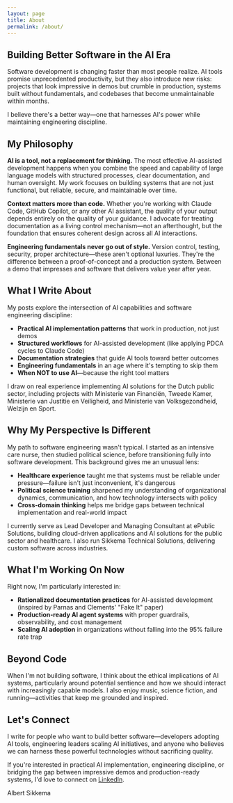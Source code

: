 ```yaml
---
layout: page
title: About
permalink: /about/
---
```


## Building Better Software in the AI Era

Software development is changing faster than most people realize. AI tools promise unprecedented productivity, but they also introduce new risks: projects that look impressive in demos but crumble in production, systems built without fundamentals, and codebases that become unmaintainable within months.

I believe there's a better way—one that harnesses AI's power while maintaining engineering discipline.

## My Philosophy

**AI is a tool, not a replacement for thinking.** The most effective AI-assisted development happens when you combine the speed and capability of large language models with structured processes, clear documentation, and human oversight. My work focuses on building systems that are not just functional, but reliable, secure, and maintainable over time.

**Context matters more than code.** Whether you're working with Claude Code, GitHub Copilot, or any other AI assistant, the quality of your output depends entirely on the quality of your guidance. I advocate for treating documentation as a living control mechanism—not an afterthought, but the foundation that ensures coherent design across all AI interactions.

**Engineering fundamentals never go out of style.** Version control, testing, security, proper architecture—these aren't optional luxuries. They're the difference between a proof-of-concept and a production system. Between a demo that impresses and software that delivers value year after year.

## What I Write About

My posts explore the intersection of AI capabilities and software engineering discipline:

- **Practical AI implementation patterns** that work in production, not just demos
- **Structured workflows** for AI-assisted development (like applying PDCA cycles to Claude Code)
- **Documentation strategies** that guide AI tools toward better outcomes
- **Engineering fundamentals** in an age where it's tempting to skip them
- **When NOT to use AI**—because the right tool matters

I draw on real experience implementing AI solutions for the Dutch public sector, including projects with Ministerie van Financiën, Tweede Kamer, Ministerie van Justitie en Veiligheid, and Ministerie van Volksgezondheid, Welzijn en Sport.

## Why My Perspective Is Different

My path to software engineering wasn't typical. I started as an intensive care nurse, then studied political science, before transitioning fully into software development. This background gives me an unusual lens:

- **Healthcare experience** taught me that systems must be reliable under pressure—failure isn't just inconvenient, it's dangerous
- **Political science training** sharpened my understanding of organizational dynamics, communication, and how technology intersects with policy
- **Cross-domain thinking** helps me bridge gaps between technical implementation and real-world impact

I currently serve as Lead Developer and Managing Consultant at ePublic Solutions, building cloud-driven applications and AI solutions for the public sector and healthcare. I also run Sikkema Technical Solutions, delivering custom software across industries.

## What I'm Working On Now

Right now, I'm particularly interested in:

- **Rationalized documentation practices** for AI-assisted development (inspired by Parnas and Clements' "Fake It" paper)
- **Production-ready AI agent systems** with proper guardrails, observability, and cost management
- **Scaling AI adoption** in organizations without falling into the 95% failure rate trap

## Beyond Code

When I'm not building software, I think about the ethical implications of AI systems, particularly around potential sentience and how we should interact with increasingly capable models. I also enjoy music, science fiction, and running—activities that keep me grounded and inspired.

## Let's Connect

I write for people who want to build better software—developers adopting AI tools, engineering leaders scaling AI initiatives, and anyone who believes we can harness these powerful technologies without sacrificing quality.

If you're interested in practical AI implementation, engineering discipline, or bridging the gap between impressive demos and production-ready systems, I'd love to connect on [LinkedIn](https://www.linkedin.com/in/albert-sikkema/).

Albert Sikkema
